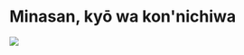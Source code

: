 # Minasan, kyō wa kon'nichiwa

<img src="/path/to/https://i.pinimg.com/564x/a6/f9/0b/a6f90bea9a2e5a08df6868289c6b5f6b.jpg">
